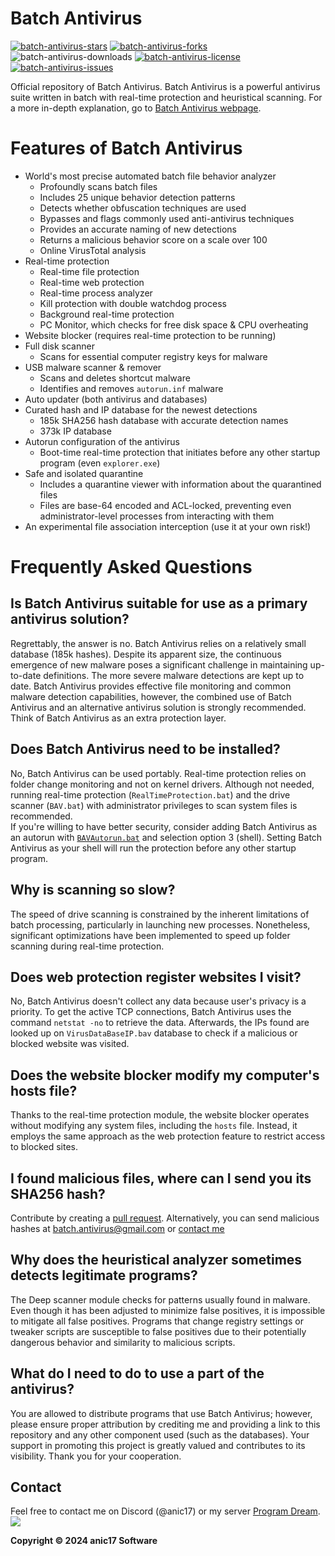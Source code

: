 

# Batch Antivirus
<a href="https://github.com/anic17/Batch-Antivirus/stargazers">![batch-antivirus-stars](https://img.shields.io/github/stars/anic17/Batch-Antivirus?color=yellow&style=flat-square)</a> <a href="https://github.com/anic17/Batch-Antivirus/network/members">![batch-antivirus-forks](https://img.shields.io/github/forks/anic17/Batch-Antivirus?style=flat-square)</a> ![batch-antivirus-downloads](https://img.shields.io/github/downloads/anic17/Batch-Antivirus/total?color=green&style=flat-square) <a href="https://www.gnu.org/licenses/gpl-3.0">![batch-antivirus-license](https://img.shields.io/github/license/anic17/Batch-Antivirus?style=flat-square)</a> <a href="https://github.com/anic17/Batch-Antivirus/issues">![batch-antivirus-issues](https://img.shields.io/github/issues/anic17/Batch-Antivirus?style=flat-square)</a>

Official repository of Batch Antivirus. Batch Antivirus is a powerful antivirus suite written in batch with real-time protection and heuristical scanning. 
For a more in-depth explanation, go to [Batch Antivirus webpage](https://anic17.github.io/Batch-Antivirus).

# Features of Batch Antivirus

 - World's most precise automated batch file behavior analyzer
   - Profoundly scans batch files
   - Includes 25 unique behavior detection patterns
   - Detects whether obfuscation techniques are used
   - Bypasses and flags commonly used anti-antivirus techniques
   - Provides an accurate naming of new detections
   - Returns a malicious behavior score on a scale over 100
   - Online VirusTotal analysis
- Real-time protection
   - Real-time file protection
   - Real-time web protection
   - Real-time process analyzer
   - Kill protection with double watchdog process
   - Background real-time protection
   - PC Monitor, which checks for free disk space & CPU overheating
 - Website blocker (requires real-time protection to be running)
 - Full disk scanner
   - Scans for essential computer registry keys for malware
 - USB malware scanner & remover
   - Scans and deletes shortcut malware
   - Identifies and removes `autorun.inf` malware
 - Auto updater (both antivirus and databases)
 - Curated hash and IP database for the newest detections
   - 185k SHA256 hash database with accurate detection names
   - 373k IP database
 - Autorun configuration of the antivirus
    - Boot-time real-time protection that initiates before any other startup program (even `explorer.exe`)
 - Safe and isolated quarantine
   - Includes a quarantine viewer with information about the quarantined files
   - Files are base-64 encoded and ACL-locked, preventing even administrator-level processes from interacting with them
 - An experimental file association interception (use it at your own risk!)

# Frequently Asked Questions

## Is Batch Antivirus suitable for use as a primary antivirus solution?

Regrettably, the answer is no. Batch Antivirus relies on a relatively small database (185k hashes). Despite its apparent size, the continuous emergence of new malware poses a significant challenge in maintaining up-to-date definitions. The more severe malware detections are kept up to date.
Batch Antivirus provides effective file monitoring and common malware detection capabilities, however, the combined use of Batch Antivirus and an alternative antivirus solution is strongly recommended. Think of Batch Antivirus as an extra protection layer.

## Does Batch Antivirus need to be installed?

No, Batch Antivirus can be used portably. Real-time protection relies on folder change monitoring and not on kernel drivers. Although not needed, running real-time protection (`RealTimeProtection.bat`) and the drive scanner (`BAV.bat`) with administrator privileges to scan system files is recommended.  
If you're willing to have better security, consider adding Batch Antivirus as an autorun with [`BAVAutorun.bat`](https://github.com/anic17/Batch-Antivirus/blob/master/BAVAutorun.bat) and selection option 3 (shell). Setting Batch Antivirus as your shell will run the protection before any other startup program.

## Why is scanning so slow?

The speed of drive scanning is constrained by the inherent limitations of batch processing, particularly in launching new processes. Nonetheless, significant optimizations have been implemented to speed up folder scanning during real-time protection.

## Does web protection register websites I visit?

No, Batch Antivirus doesn't collect any data because user's privacy is a priority. To get the active TCP connections, Batch Antivirus uses the command `netstat -no` to retrieve the data. Afterwards, the IPs found are looked up on `VirusDataBaseIP.bav` database to check if a malicious or blocked website was visited.

## Does the website blocker modify my computer's hosts file?

Thanks to the real-time protection module, the website blocker operates without modifying any system files, including the `hosts` file. Instead, it employs the same approach as the web protection feature to restrict access to blocked sites.

## I found malicious files, where can I send you its SHA256 hash?

Contribute by creating a [pull request](https://github.com/anic17/Batch-Antivirus/pulls). Alternatively, you can send malicious hashes at batch.antivirus@gmail.com or [contact me](#contact)

## Why does the heuristical analyzer sometimes detects legitimate programs?

The Deep scanner module checks for patterns usually found in malware. Even though it has been adjusted to minimize false positives, it is impossible to mitigate all false positives. Programs that change registry settings or tweaker scripts are susceptible to false positives due to their potentially dangerous behavior and similarity to malicious scripts.

## What do I need to do to use a part of the antivirus?

You are allowed to distribute programs that use Batch Antivirus; however, please ensure proper attribution by crediting me and providing a link to this repository and any other component used (such as the databases). Your support in promoting this project is greatly valued and contributes to its visibility. Thank you for your cooperation.

## Contact

Feel free to contact me on Discord (@anic17) or my server <a href="https://discord.gg/gfmaxgE">Program Dream</a>.  
<a href="https://discord.gg/gfmaxgE"><img src="https://img.shields.io/discord/728958932210679869?style=flat-square&logo=appveyor"></a>


**Copyright &copy; 2024 anic17 Software**
<!-- 
View counter 
-->
<img src="https://hits.seeyoufarm.com/api/count/incr/badge.svg?url=https%3A%2F%2Fgithub.com%2Fanic17%2FBatch-Antivirus&count_bg=%23FFFFFF&title_bg=%23FFFFFF&icon=&icon_color=%23FFFFFF&title=hits&edge_flat=false" height=0 width=0>

